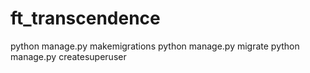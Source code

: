 # ft_transcendence

python manage.py makemigrations
python manage.py migrate
python manage.py createsuperuser
